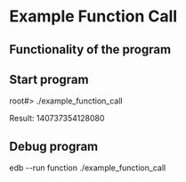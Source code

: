 # Example Function Call

## Functionality of the program



## Start program

root#> ./example_function_call 

Result: 140737354128080

## Debug program
edb --run function ./example_function_call 